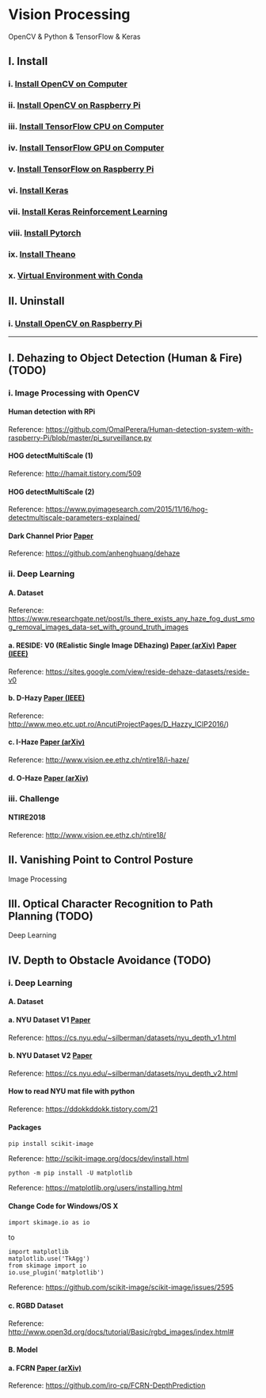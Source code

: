 # Vision Processing
OpenCV & Python & TensorFlow & Keras

## I. Install
### i.    [Install OpenCV on Computer](https://github.com/inyong37/Vision/blob/master/Install/OpenCV-Computer.md)
### ii.   [Install OpenCV on Raspberry Pi](https://github.com/inyong37/Vision/blob/master/Install/OpenCV-RaspberryPi.md)
### iii.  [Install TensorFlow CPU on Computer](https://github.com/inyong37/Vision/blob/master/Install/TensorFlow-Computer-CPU.md)
### iv.   [Install TensorFlow GPU on Computer](https://github.com/inyong37/Vision/blob/master/Install/TensorFlow-Computer-GPU.md)
### v.    [Install TensorFlow on Raspberry Pi](https://github.com/inyong37/Vision/blob/master/Install/TensorFlow-RaspberryPi.md)
### vi.   [Install Keras](https://github.com/inyong37/Vision/blob/master/Install/Keras.md)
### vii.  [Install Keras Reinforcement Learning](https://github.com/inyong37/Vision/blob/master/Install/Keras-ReinforcementLearning.md)
### viii. [Install Pytorch](https://github.com/inyong37/Vision/blob/master/Install/Pytorch.md)
### ix. [Install Theano](https://github.com/inyong37/Vision/blob/master/Install/Theano.md)
### x. [Virtual Environment with Conda](https://github.com/inyong37/Vision/blob/master/Install/Virtual-Environment_conda.md)

## II. Uninstall
### i.    [Unstall OpenCV on Raspberry Pi](https://github.com/inyong37/Vision/blob/master/Uninstall/OpenCV-RaspberryPi.md)

----------

## I. Dehazing to Object Detection (Human & Fire) (TODO)
### i. Image Processing with OpenCV
#### Human detection with RPi
Reference: https://github.com/OmalPerera/Human-detection-system-with-raspberry-Pi/blob/master/pi_surveillance.py
#### HOG detectMultiScale (1)
Reference: http://hamait.tistory.com/509
#### HOG detectMultiScale (2)
Reference: https://www.pyimagesearch.com/2015/11/16/hog-detectmultiscale-parameters-explained/
#### Dark Channel Prior [Paper](http://www.robots.ox.ac.uk/~vgg/rg/papers/hazeremoval.pdf)
Reference: https://github.com/anhenghuang/dehaze
### ii. Deep Learning
#### A. Dataset
Reference: https://www.researchgate.net/post/Is_there_exists_any_haze_fog_dust_smog_removal_images_data-set_with_ground_truth_images
#### a. RESIDE: V0 (REalistic Single Image DEhazing) [Paper (arXiv)](https://arxiv.org/pdf/1712.04143.pdf) [Paper (IEEE)](https://ieeexplore.ieee.org/stamp/stamp.jsp?arnumber=8451944)
Reference: https://sites.google.com/view/reside-dehaze-datasets/reside-v0
#### b. D-Hazy [Paper (IEEE)](https://ieeexplore.ieee.org/document/7532754)
Reference: http://www.meo.etc.upt.ro/AncutiProjectPages/D_Hazzy_ICIP2016/)
#### c. I-Haze [Paper (arXiv)](https://arxiv.org/abs/1804.05091)
Reference: http://www.vision.ee.ethz.ch/ntire18/i-haze/
#### d. O-Haze [Paper (arXiv)](https://arxiv.org/abs/1804.05101)
### iii. Challenge
#### NTIRE2018
Reference: http://www.vision.ee.ethz.ch/ntire18/

## II. Vanishing Point to Control Posture
Image Processing

## III. Optical Character Recognition to Path Planning (TODO)
Deep Learning

## IV. Depth to Obstacle Avoidance (TODO)
### i. Deep Learning
#### A. Dataset
#### a. NYU Dataset V1 [Paper](https://cs.nyu.edu/~silberman/papers/indoor_seg_struct_light.pdf)
Reference: https://cs.nyu.edu/~silberman/datasets/nyu_depth_v1.html
#### b. NYU Dataset V2 [Paper](https://cs.nyu.edu/~silberman/papers/indoor_seg_support.pdf)
Reference: https://cs.nyu.edu/~silberman/datasets/nyu_depth_v2.html
#### How to read NYU mat file with python
Reference: https://ddokkddokk.tistory.com/21
#### Packages
```
pip install scikit-image
```
Reference: http://scikit-image.org/docs/dev/install.html
```
python -m pip install -U matplotlib
```
Reference: https://matplotlib.org/users/installing.html
#### Change Code for Windows/OS X
```
import skimage.io as io
```
to 
```
import matplotlib
matplotlib.use('TkAgg')
from skimage import io
io.use_plugin('matplotlib')
```
Reference: https://github.com/scikit-image/scikit-image/issues/2595
#### c. RGBD Dataset
Reference: http://www.open3d.org/docs/tutorial/Basic/rgbd_images/index.html#

#### B. Model
#### a. FCRN [Paper (arXiv)](https://arxiv.org/abs/1606.00373)
Reference: https://github.com/iro-cp/FCRN-DepthPrediction
